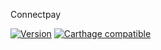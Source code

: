 Connectpay

[![Version](https://img.shields.io/cocoapods/v/ConnectPay.svg?style=flat)](https://cocoapods.org/pods//ConnectPay)
[![Carthage compatible](https://img.shields.io/badge/Carthage-compatible-4BC51D.svg?style=flat)](https://github.com/tosspayments/ios-connectpay)
